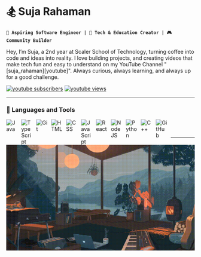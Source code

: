 

# 🏂 Suja Rahaman

**`🚀 Aspiring Software Engineer | 🎥 Tech & Education Creator | 🎮 Community Builder`**

Hey, I’m Suja, a 2nd year at Scaler School of Technology, turning coffee into code and ideas into reality. I love building projects, and creating videos that make tech fun and easy to understand on my YouTube Channel "[suja_rahaman][youtube]". Always curious, always learning, and always up for a good challenge.

<p align="left">
   <a href="https://www.youtube.com/@suja_rahaman?sub_confirmation=1">
      <img alt="youtube subscribers" title="Subscribe to my YouTube channel"
         src="https://custom-icon-badges.demolab.com/youtube/channel/subscribers/UCrV66yugf5XbjEce68Hoemg?color=%23E05D44&label=SUBSCRIBE&logo=video&logoColor=white&style=for-the-badge&labelColor=CE4630"/></a> 
<a href="https://www.youtube.com/@suja_rahaman">
      <img alt="youtube views" title="YouTube views"
         src="https://custom-icon-badges.demolab.com/youtube/channel/views/UCrV66yugf5XbjEce68Hoemg?color=236ad3&logo=eye&logoColor=white&style=for-the-badge&labelColor=1155ba"/></a> 
   
</p>


---

### 🧰 Languages and Tools

<img align="left" alt="Java" width="30px" style="padding-right:10px;" src="https://cdn.jsdelivr.net/gh/devicons/devicon/icons/java/java-original.svg"/>
<img align="left" alt="TypeScript" width="30px" style="padding-right:10px;" src="https://cdn.jsdelivr.net/gh/devicons/devicon/icons/typescript/typescript-plain.svg" />
<img align="left" alt="Git" width="30px" style="padding-right:10px;" src="https://cdn.jsdelivr.net/gh/devicons/devicon/icons/git/git-original.svg" />

<img align="left" alt="HTML" width="30px" style="padding-right:10px;" src="https://cdn.jsdelivr.net/gh/devicons/devicon/icons/html5/html5-plain.svg" />
<img align="left" alt="CSS" width="30px" style="padding-right:10px;" src="https://cdn.jsdelivr.net/gh/devicons/devicon/icons/css3/css3-plain.svg" />
<img align="left" alt="JavaScript" width="30px" style="padding-right:10px;" src="https://cdn.jsdelivr.net/gh/devicons/devicon/icons/javascript/javascript-plain.svg" />
<img align="left" alt="React" width="30px" style="padding-right:10px;" src="https://cdn.jsdelivr.net/gh/devicons/devicon/icons/react/react-original.svg" />
<img align="left" alt="NodeJS" width="30px" style="padding-right:10px;" src="https://cdn.jsdelivr.net/gh/devicons/devicon/icons/nodejs/nodejs-original.svg" />
<img align="left" alt="Python" width="30px" style="padding-right:10px;" src="https://cdn.jsdelivr.net/gh/devicons/devicon/icons/python/python-plain.svg" />
<img align="left" alt="C++" width="30px" style="padding-right:10px;" src="https://cdn.jsdelivr.net/gh/devicons/devicon@latest/icons/cplusplus/cplusplus-plain.svg" />
<img align="left" alt="GitHub" width="30px" style="padding-right:10px;" src="https://cdn.jsdelivr.net/gh/devicons/devicon/icons/github/github-original.svg" />
<br />
<br/>

---
<p align="center">
  <img src="90ab707154abcad6503a57b445bb62ba.gif" alt="gif" />
</p>
